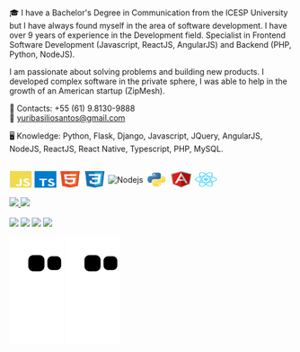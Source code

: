 🎓 I have a Bachelor's Degree in Communication from the ICESP University but I have always found myself in the area of software development. I have over 9 years of experience in the Development field. Specialist in Frontend Software Development (Javascript, ReactJS, AngularJS) and Backend (PHP, Python, NodeJS).

I am passionate about solving problems and building new products. I developed complex software in the private sphere, I was able to help in the growth of an American startup (ZipMesh).

📱 Contacts: +55 (61) 9.8130-9888 <br>
📧 yuribasiliosantos@gmail.com 

🖥 Knowledge: Python, Flask, Django, Javascript, JQuery, AngularJS, NodeJS, ReactJS, React Native, Typescript, PHP, MySQL.

<div style="display: inline_block"><br>
  
  <img align="center" alt="Javascript" height="30" width="40" src="https://raw.githubusercontent.com/devicons/devicon/master/icons/javascript/javascript-plain.svg">
  
  <img align="center" alt="Typescript" height="30" width="40" src="https://raw.githubusercontent.com/devicons/devicon/master/icons/typescript/typescript-plain.svg">
  
  <img align="center" alt="Html5" height="30" width="40" src="https://raw.githubusercontent.com/devicons/devicon/master/icons/html5/html5-original.svg">
  
  <img align="center" alt="Css3" height="30" width="40" src="https://raw.githubusercontent.com/devicons/devicon/master/icons/css3/css3-original.svg">
  
  <img align="center" alt="Nodejs" height="30" width="40" src="https://cdn.jsdelivr.net/gh/devicons/devicon/icons/nodejs/nodejs-original.svg">

  <img align="center" alt="Python" height="30" width="40" src="https://raw.githubusercontent.com/devicons/devicon/master/icons/python/python-original.svg">

  <img align="center" alt="Angular" height="30" width="40" src="https://raw.githubusercontent.com/devicons/devicon/master/icons/angularjs/angularjs-original.svg">

  <img align="center" alt="Reactjs" height="30" width="40" src="https://raw.githubusercontent.com/devicons/devicon/master/icons/react/react-original.svg">

</div>
<br>
<div>
<a href="https://github.com/yurinhoo">
<img height="180em" src="https://github-readme-stats.vercel.app/api/top-langs/?username=yurinhoo&layout=compact&langs_count=7&theme=dracula"/>
<img height="180em" src="https://github-readme-stats.vercel.app/api?username=yurinhoo&show_icons=true&theme=dracula&include_all_commits=true&count_private=true"/>
</div>

<br>

 <div> 
  <a href="https://www.instagram.com/yuribasilio/" target="_blank"><img src="https://img.shields.io/badge/-Instagram-%23E4405F?style=for-the-badge&logo=instagram&logoColor=white" target="_blank"></a>
  <a href = "mailto:yuribasiliosantos@gmail.com"><img src="https://img.shields.io/badge/-Gmail-%23333?style=for-the-badge&logo=gmail&logoColor=white" target="_blank"></a>
  <a href="https://www.linkedin.com/in/yuribasilio/" target="_blank"><img src="https://img.shields.io/badge/-LinkedIn-%230077B5?style=for-the-badge&logo=linkedin&logoColor=white" target="_blank"></a> 
  <a href="https://wa.me/5561981309888" target="_blank"><img src="https://img.shields.io/badge/WhatsApp-25D366?style=for-the-badge&logo=whatsapp&logoColor=white" target="_blank"></a>
 

  ![Git Snake dark](https://github.com/yurinhoo/yurinhoo/blob/34ed7d753afd9d1bd0ae394b2dae6152254803ac/github-contribution-grid-snake.svg)
  ![Git Snake dark](https://github.com/yurinhoo/yurinhoo/blob/output/github-contribution-grid-snake.svg)

</div>
